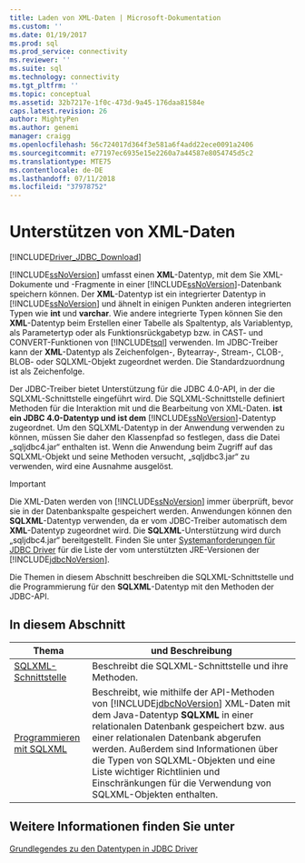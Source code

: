 ```yaml
---
title: Laden von XML-Daten | Microsoft-Dokumentation
ms.custom: ''
ms.date: 01/19/2017
ms.prod: sql
ms.prod_service: connectivity
ms.reviewer: ''
ms.suite: sql
ms.technology: connectivity
ms.tgt_pltfrm: ''
ms.topic: conceptual
ms.assetid: 32b7217e-1f0c-473d-9a45-176daa81584e
caps.latest.revision: 26
author: MightyPen
ms.author: genemi
manager: craigg
ms.openlocfilehash: 56c724017d364f3e581a6f4add22ece0091a2406
ms.sourcegitcommit: e77197ec6935e15e2260a7a44587e8054745d5c2
ms.translationtype: MTE75
ms.contentlocale: de-DE
ms.lasthandoff: 07/11/2018
ms.locfileid: "37978752"
---
```

# <a name="supporting-xml-data"></a>Unterstützen von XML-Daten
[!INCLUDE[Driver_JDBC_Download](../../includes/driver_jdbc_download.md)]

  [!INCLUDE[ssNoVersion](../../includes/ssnoversion_md.md)] umfasst einen **XML**-Datentyp, mit dem Sie XML-Dokumente und -Fragmente in einer [!INCLUDE[ssNoVersion](../../includes/ssnoversion_md.md)]-Datenbank speichern können. Der **XML**-Datentyp ist ein integrierter Datentyp in [!INCLUDE[ssNoVersion](../../includes/ssnoversion_md.md)] und ähnelt in einigen Punkten anderen integrierten Typen wie **int** und **varchar**. Wie andere integrierte Typen können Sie den **XML**-Datentyp beim Erstellen einer Tabelle als Spaltentyp, als Variablentyp, als Parametertyp oder als Funktionsrückgabetyp bzw. in CAST- und CONVERT-Funktionen von [!INCLUDE[tsql](../../includes/tsql_md.md)] verwenden. Im JDBC-Treiber kann der **XML**-Datentyp als Zeichenfolgen-, Bytearray-, Stream-, CLOB-, BLOB- oder SQLXML-Objekt zugeordnet werden. Die Standardzuordnung ist als Zeichenfolge.  
  
 Der JDBC-Treiber bietet Unterstützung für die JDBC 4.0-API, in der die SQLXML-Schnittstelle eingeführt wird. Die SQLXML-Schnittstelle definiert Methoden für die Interaktion mit und die Bearbeitung von XML-Daten. **ist ein JDBC 4.0-Datentyp und ist dem** [!INCLUDE[ssNoVersion](../../includes/ssnoversion_md.md)]-Datentyp zugeordnet. Um den SQLXML-Datentyp in der Anwendung verwenden zu können, müssen Sie daher den Klassenpfad so festlegen, dass die Datei „sqljdbc4.jar“ enthalten ist. Wenn die Anwendung beim Zugriff auf das SQLXML-Objekt und seine Methoden versucht, „sqljdbc3.jar“ zu verwenden, wird eine Ausnahme ausgelöst.  
  
> [!IMPORTANT]  
>  Die XML-Daten werden von [!INCLUDE[ssNoVersion](../../includes/ssnoversion_md.md)] immer überprüft, bevor sie in der Datenbankspalte gespeichert werden. Anwendungen können den **SQLXML**-Datentyp verwenden, da er vom JDBC-Treiber automatisch dem **XML**-Datentyp zugeordnet wird. Die **SQLXML**-Unterstützung wird durch „sqljdbc4.jar“ bereitgestellt. Finden Sie unter [Systemanforderungen für JDBC Driver](../../connect/jdbc/system-requirements-for-the-jdbc-driver.md) für die Liste der vom unterstützten JRE-Versionen der [!INCLUDE[jdbcNoVersion](../../includes/jdbcnoversion_md.md)].  
  
 Die Themen in diesem Abschnitt beschreiben die SQLXML-Schnittstelle und die Programmierung für den **SQLXML**-Datentyp mit den Methoden der JDBC-API.  
  
## <a name="in-this-section"></a>In diesem Abschnitt  
  
|Thema|und Beschreibung|  
|-----------|-----------------|  
|[SQLXML-Schnittstelle](../../connect/jdbc/sqlxml-interface.md)|Beschreibt die SQLXML-Schnittstelle und ihre Methoden.|  
|[Programmieren mit SQLXML](../../connect/jdbc/programming-with-sqlxml.md)|Beschreibt, wie mithilfe der API-Methoden von [!INCLUDE[jdbcNoVersion](../../includes/jdbcnoversion_md.md)] XML-Daten mit dem Java-Datentyp **SQLXML** in einer relationalen Datenbank gespeichert bzw. aus einer relationalen Datenbank abgerufen werden. Außerdem sind Informationen über die Typen von SQLXML-Objekten und eine Liste wichtiger Richtlinien und Einschränkungen für die Verwendung von SQLXML-Objekten enthalten.|  
  
## <a name="see-also"></a>Weitere Informationen finden Sie unter  
 [Grundlegendes zu den Datentypen in JDBC Driver](../../connect/jdbc/understanding-the-jdbc-driver-data-types.md)  
  
  
